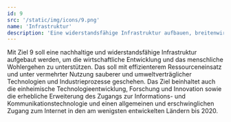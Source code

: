 ```yaml
---
id: 9
src: '/static/img/icons/9.png'
name: 'Infrastruktur'
description: 'Eine widerstandsfähige Infrastruktur aufbauen, breitenwirksame und nachhaltige Industrialisierung fördern und Innovationen unterstützen'
---
```

Mit Ziel 9 soll eine nachhaltige und widerstandsfähige Infrastruktur aufgebaut werden, um die wirtschaftliche Entwicklung und das menschliche Wohlergehen zu unterstützen. Das soll mit effizienterem Ressourceneinsatz und unter vermehrter Nutzung sauberer und umweltverträglicher Technologien und Industrieprozesse geschehen. Das Ziel beinhaltet auch die einheimische Technologieentwicklung, Forschung und Innovation sowie die erhebliche Erweiterung des Zugangs zur Informations- und Kommunikationstechnologie und einen allgemeinen und erschwinglichen Zugang zum Internet in den am wenigsten entwickelten Ländern bis 2020.
